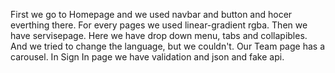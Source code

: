 First we go to Homepage and we used navbar and button and hocer everthing there. For every pages we used linear-gradient rgba. Then we have servisepage. Here we have drop down
menu, tabs and collapibles.  And we tried to change the language, but we couldn't. Our Team page has a carousel.  In Sign In page we have validation and json and fake api.
